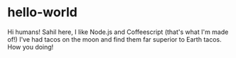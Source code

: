 # hello-world

Hi humans!
Sahil here, I like Node.js and Coffeescript (that's what I'm made of!)
I've had tacos on the moon and find them far superior to Earth tacos.
How you doing!
